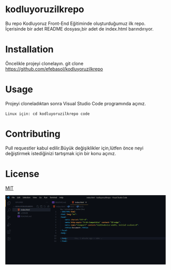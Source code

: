 # kodluyoruzilkrepo

Bu repo Kodluyoruz Front-End Eğitiminde oluşturduğumuz ilk repo. İçerisinde bir adet README dosyası,bir adet de index.html barındırıyor.

# Installation

Öncelikle projeyi clonelayın.
git clone https://github.com/efebasol/kodluyoruzilkrepo

# Usage
Projeyi cloneladıktan sonra Visual Studio Code programında açınız.

`Linux için:
  cd kodluyoruzilkrepo
  code
`

# Contributing

Pull requestler kabul edilir.Büyük değişiklikler için,lütfen önce neyi değiştirmek
istediğinizi tartışmak için bir konu açınız.

# License

[MIT](https://choosealicense.com/licenses/mit/)

![proje resmi](Screenshot_1.png)
